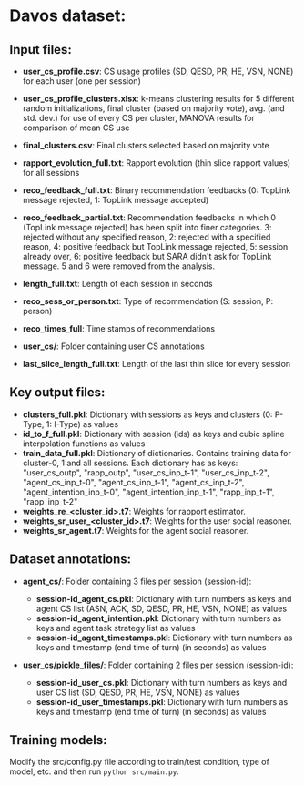 # Davos dataset:
## Input files:
- **user_cs_profile.csv**: CS usage profiles (SD, QESD, PR, HE, VSN, NONE) for each user (one per session)
- **user_cs_profile_clusters.xlsx**: k-means clustering results for 5 different random initializations, final cluster (based on majority vote), avg. (and std. dev.) for use of every CS per cluster, MANOVA results for comparison of mean CS use
- **final_clusters.csv**: Final clusters selected based on majority vote

- **rapport_evolution_full.txt**: Rapport evolution (thin slice rapport values) for all sessions

- **reco_feedback_full.txt**: Binary recommendation feedbacks (0: TopLink message rejected, 1: TopLink message accepted)
- **reco_feedback_partial.txt**: Recommendation feedbacks in which 0 (TopLink message rejected) has been split into finer categories. 3: rejected without any specified reason, 2: rejected with a specified reason, 4: positive feedback but TopLink message rejected, 5: session already over, 6: positive feedback but SARA didn't ask for TopLink message. 5 and 6 were removed from the analysis.
- **length_full.txt**: Length of each session in seconds
- **reco_sess_or_person.txt**: Type of recommendation (S: session, P: person)
- **reco_times_full**: Time stamps of recommendations

- **user_cs/**: Folder containing user CS annotations

- **last_slice_length_full.txt**: Length of the last thin slice for every session

## Key output files:
- **clusters_full.pkl**: Dictionary with sessions as keys and clusters (0: P-Type, 1: I-Type) as values
- **id_to_f_full.pkl**: Dictionary with session (ids) as keys and cubic spline interpolation functions as values
- **train_data_full.pkl**: Dictionary of dictionaries. Contains training data for cluster-0, 1 and all sessions. Each dictionary has as keys: "user_cs_outp", "rapp_outp", "user_cs_inp_t-1", "user_cs_inp_t-2", "agent_cs_inp_t-0", "agent_cs_inp_t-1", "agent_cs_inp_t-2", "agent_intention_inp_t-0", "agent_intention_inp_t-1", "rapp_inp_t-1", "rapp_inp_t-2"
- **weights_re_<cluster_id>.t7**: Weights for rapport estimator.
- **weights_sr_user_<cluster_id>.t7**: Weights for the user social reasoner.
- **weights_sr_agent.t7**: Weights for the agent social reasoner.

## Dataset annotations:
- **agent_cs/**: Folder containing 3 files per session (session-id):
  - **session-id_agent_cs.pkl**: Dictionary with turn numbers as keys and agent CS list (ASN, ACK, SD, QESD, PR, HE, VSN, NONE) as values
  - **session-id_agent_intention.pkl**: Dictionary with turn numbers as keys and agent task strategy list as values
  - **session-id_agent_timestamps.pkl**: Dictionary with turn numbers as keys and timestamp (end time of turn) (in seconds) as values

- **user_cs/pickle_files/**: Folder containing 2 files per session (session-id):
  - **session-id_user_cs.pkl**: Dictionary with turn numbers as keys and user CS list (SD, QESD, PR, HE, VSN, NONE) as values
  - **session-id_user_timestamps.pkl**: Dictionary with turn numbers as keys and timestamp (end time of turn) (in seconds) as values
  
## Training models:
Modify the src/config.py file according to train/test condition, type of model, etc. and then run `python src/main.py`.
